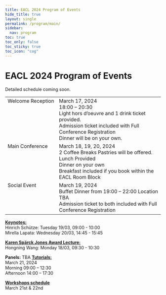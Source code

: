 ```yaml
---
title: EACL 2024 Program of Events 
hide_title: true
layout: single
permalink: /program/main/
sidebar:
  nav: program
toc: true
toc_only: false
toc_sticky: true
toc_icon: "cog" 
---
```


<h1>EACL 2024 Program of Events</h1>

Detailed schedule coming soon.

<table>
  <tr>
   <td nowrap="nowrap" style="vertical-align: top;">
        Welcome Reception
   </td> 
   <td>
        March 17, 2024 <br>
		18:00 – 20:30 <br>
		Light hors d’oeuvre and 1 drink ticket provided. <br>
        Admission ticket included with Full Conference Registration <br>
		Dinner will be on your own. <br>
   </td>
  </tr>
  <tr>
   <td nowrap="nowrap" style="vertical-align: top;">
      Main Conference
   </td> 
   <td>
     March 18, 19, 20, 2024 <br>
     2 Coffee Breaks Pastries will be offered. <br>
     Lunch Provided <br>
     Dinner on your own  <br>
     Breakfast included if you book within the EACL Room Block <br>

   </td>
  </tr>
  <tr>
   <td nowrap="nowrap" style="vertical-align: top;">
      Social Event           
   </td> 
   <td>
     March 19, 2024 <br>
     Buffet Dinner from 19:00 – 22:00 Location TBA <br>
     Admission ticket to both included with Full Conference Registration  <br>
   </td>
  </tr>
  <!--
  <tr>
   <td nowrap="nowrap" style="vertical-align: top;">
     Tutorials   
   </td> 
   <td>
     March 21, 2023 <br>
     09:00 – 17:30 <br>
     2 Coffee Breaks Pastries will be offered.  <br>
     Lunch and Dinner on your own  <br>
     Breakfast included if you book within the EACL Room Block <br>
   </td>
  </tr>
  <tr>
   <td nowrap="nowrap" style="vertical-align: top;">
      Workshops
   </td> 
   <td>
      March 21 & 22, 2023  <br>
      2 Coffee Breaks Pastries will be offered. <br>
      Lunch and Dinner on your own <br>
      Breakfast included if you book within the EACL Room Block <br>
   </td>
  </tr> -->
</table>

<b><a href="https://2024.eacl.org/program/invited/">Keynotes:</a></b> <br>
Hinrich Schütze: Tuesday 19/03, 09:00 - 10:00 <br>
Mirella Lapata: Wednesday 20/03, 14:45 - 15:45

<b><a href="https://2024.eacl.org/program/invited/">Karen Spärck Jones Award Lecture:</a></b> <br>
Hongning Wang: Monday 18/03, 09:30 - 10:30 

<b>Panels:</b> TBA
<b><a href="https://2024.eacl.org/program/tutorials/">Tutorials:</a></b> <br>
March 21, 2024 <br>
Morning 09:00 – 12:30 <br>
Afternoon 14:00 – 17:30

<b><a href="https://2024.eacl.org/program/workshops/">Workshops schedule</a></b><br>
March 21st & 22nd 


<!-- <table>

  <tr style="background-color:#f1f2fa"><td colspan="2"><b>March 17, 2024</b></td></tr>
  <tr><td nowrap="nowrap">18:30 - 20:30</td> <td>Welcome Reception</td></tr>
  <tr></tr>

  <tr style="background-color:#f1f2fa"><td colspan="2"><b>March 18, 2024</b></td></tr>
  <tr><td></td> <td> Main Conference</td></tr>
  <tr></tr>

  <tr style="background-color:#f1f2fa"><td colspan="2"><b>March 19, 2024</b></td></tr>
  <tr><td></td> <td> Main Conference</td></tr>
  <tr><td>19:00 - 21:00</td> <td> Social Event</td></tr>
  <tr></tr>

  <tr style="background-color:#f1f2fa"><td colspan="2"><b>March 20, 2024</b></td></tr>
  <tr><td></td> <td> Main Conference</td></tr>
  <tr></tr>

  <tr style="background-color:#f1f2fa"><td colspan="2"><b>March 21, 2023</b></td></tr>
  <tr><td>09:00 – 17:30 </td> <td>    Tutorials </td></tr>  
  <tr><td></td> <td>    Workshops </td></tr>  
  <tr></tr>

  <tr style="background-color:#f1f2fa"><td colspan="2"><b>March 22, 2023</b></td></tr>
  <tr><td></td> <td>    Workshops </td></tr>  
  <tr></tr>

</table> -->
<b></b> 
  
  
  


  
